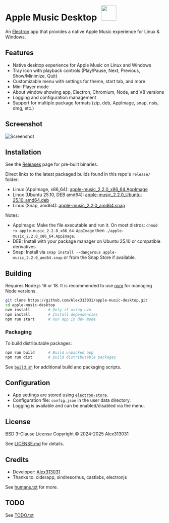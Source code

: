# Apple Music Desktop &nbsp;<img src="Logo.png" width="48">

An [Electron](https://www.electronjs.org/) app that provides a native Apple Music experience for Linux & Windows.

## Features

- Native desktop experience for Apple Music on Linux and Windows
- Tray icon with playback controls (Play/Pause, Next, Previous, Show/Minimize, Quit)
- Customizable menu with settings for theme, start tab, and more
- Mini Player mode
- About window showing app, Electron, Chromium, Node, and V8 versions
- Logging and configuration management
- Support for multiple package formats (zip, deb, AppImage, snap, nsis, dmg, etc.)

## Screenshot

![Screenshot](assets/screenshot.png)

## Installation

See the [Releases](https://github.com/RanRhoads84/apple-music-desktop/releases/tag/Release) page for pre-built binaries.

Direct links to the latest packaged builds found in this repo's `release/` folder:

- Linux (AppImage, x86_64): [apple-music_2.2.0_x86_64.AppImage](release/apple-music_2.2.0_x86_64.AppImage)
- Linux (Ubuntu 25.10, DEB amd64): [apple-music_2.2.0_Ubuntu-25.10_amd64.deb](release/apple-music_2.2.0_Ubuntu-25.10_amd64.deb)
- Linux (Snap, amd64): [apple-music_2.2.0_amd64.snap](release/apple-music_2.2.0_amd64.snap)

Notes:
- AppImage: Make the file executable and run it. On most distros: `chmod +x apple-music_2.2.0_x86_64.AppImage` then `./apple-music_2.2.0_x86_64.AppImage`.
- DEB: Install with your package manager on Ubuntu 25.10 or compatible derivatives.
- Snap: Install via `snap install --dangerous apple-music_2.2.0_amd64.snap` or from the Snap Store if available.

## Building

Requires Node.js 16 or 18. It is recommended to use [nvm](https://github.com/nvm-sh/nvm) for managing Node versions.

```sh
git clone https://github.com/Alex313031/apple-music-desktop.git
cd apple-music-desktop
nvm install        # Only if using nvm
npm install        # Install dependencies
npm run start      # Run app in dev mode
```

### Packaging

To build distributable packages:

```sh
npm run build      # Build unpacked app
npm run dist       # Build distributable packages
```

See [`build.sh`](build.sh) for additional build and packaging scripts.

## Configuration

- App settings are stored using [`electron-store`](https://github.com/sindresorhus/electron-store).
- Configuration file: `config.json` in the user data directory.
- Logging is available and can be enabled/disabled via the menu.

## License

BSD 3-Clause License
Copyright © 2024-2025 Alex313031

See [LICENSE.md](LICENSE.md) for details.

## Credits

- Developer: [Alex313031](https://github.com/Alex313031)
- Thanks to: ciderapp, sindresorhus, castlabs, electronjs

See [humans.txt](src/humans.txt) for more.

## TODO

See [TODO.txt](TODO.txt)
